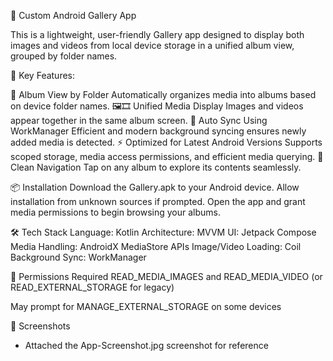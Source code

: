 📸 Custom Android Gallery App

This is a lightweight, user-friendly Gallery app designed to display both images and videos from local device storage in a unified album view, grouped by folder names.

🔹 Key Features:

📂 Album View by Folder
Automatically organizes media into albums based on device folder names.
🖼️🎞️ Unified Media Display
Images and videos appear together in the same album screen.
🔄 Auto Sync Using WorkManager
Efficient and modern background syncing ensures newly added media is detected.
⚡ Optimized for Latest Android Versions
Supports scoped storage, media access permissions, and efficient media querying.
🧭 Clean Navigation
Tap on any album to explore its contents seamlessly.

📦 Installation
Download the Gallery.apk to your Android device.
Allow installation from unknown sources if prompted.
Open the app and grant media permissions to begin browsing your albums.

🛠️ Tech Stack
Language: Kotlin
Architecture: MVVM
UI: Jetpack Compose
Media Handling: AndroidX MediaStore APIs
Image/Video Loading: Coil
Background Sync: WorkManager

🔐 Permissions Required
READ_MEDIA_IMAGES and READ_MEDIA_VIDEO (or READ_EXTERNAL_STORAGE for legacy)

May prompt for MANAGE_EXTERNAL_STORAGE on some devices

📲 Screenshots
- Attached the App-Screenshot.jpg screenshot for reference
